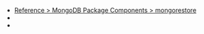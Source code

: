 - [Reference > MongoDB Package Components > mongorestore](https://docs.mongodb.com/v4.2/reference/program/mongorestore/)
-
-